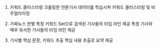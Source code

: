 1. 키워드 클러스터링
크롤링한 언론기사 데이터를 학습시켜 키워드 클러스터링 및 비주얼라이징

2. 가짜뉴스 판별
특정 키워드 Set으로 검색된 기사들의 타임 라인 제공
특정 기사와 매우 유사한 기사들의 타임 라인 제공

3. 기사별 핵심 문장, 키워드 추출
핵심 내용 추출로 요약 제공
